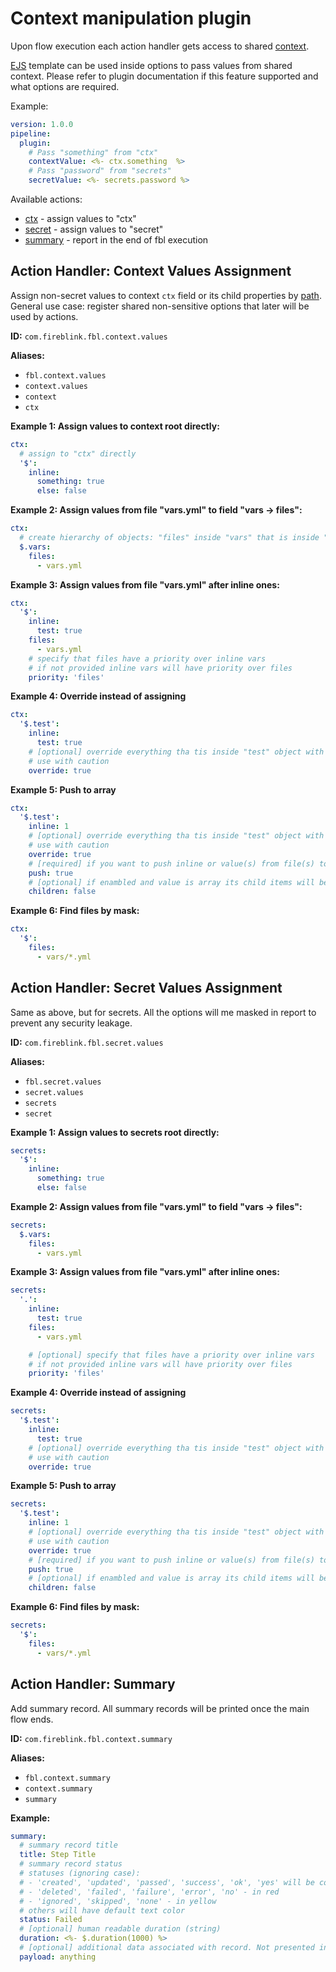 # Context manipulation plugin

Upon flow execution each action handler gets access to shared [context](../GLOSSARY.md#context).

[EJS](http://ejs.co/) template can be used inside options to pass values from shared context.
Please refer to plugin documentation if this feature supported and what options are required.

Example:

```yaml
version: 1.0.0
pipeline:
  plugin:
    # Pass "something" from "ctx"
    contextValue: <%- ctx.something  %>
    # Pass "password" from "secrets"
    secretValue: <%- secrets.password %>
```

Available actions:

- [ctx](context.md#action-handler-context-values-assignment) - assign values to "ctx"
- [secret](context.md#action-handler-secret-values-assignment) - assign values to "secret"
- [summary](context.md#action-handler-summary) - report in the end of fbl execution

## Action Handler: Context Values Assignment

Assign non-secret values to context `ctx` field or its child properties by [path](../GLOSSARY.md#path). General use case: register shared non-sensitive options that later will be used by actions.

**ID:** `com.fireblink.fbl.context.values`

**Aliases:**

- `fbl.context.values`
- `context.values`
- `context`
- `ctx`

**Example 1: Assign values to context root directly:**

```yaml
ctx:
  # assign to "ctx" directly
  '$':
    inline:
      something: true
      else: false
```

**Example 2: Assign values from file "vars.yml" to field "vars -&gt; files":**

```yaml
ctx:
  # create hierarchy of objects: "files" inside "vars" that is inside "ctx"
  $.vars:
    files:
      - vars.yml
```

**Example 3: Assign values from file "vars.yml" after inline ones:**

```yaml
ctx:
  '$':
    inline:
      test: true
    files:
      - vars.yml
    # specify that files have a priority over inline vars
    # if not provided inline vars will have priority over files
    priority: 'files'
```

**Example 4: Override instead of assigning**

```yaml
ctx:
  '$.test':
    inline:
      test: true
    # [optional] override everything tha tis inside "test" object with { test: true }
    # use with caution
    override: true
```

**Example 5: Push to array**

```yaml
ctx:
  '$.test':
    inline: 1
    # [optional] override everything tha tis inside "test" object with { test: true }
    # use with caution
    override: true
    # [required] if you want to push inline or value(s) from file(s) to targets array
    push: true
    # [optional] if enambled and value is array its child items will be pushed instead of array itself
    children: false
```

**Example 6: Find files by mask:**

```yaml
ctx:
  '$':
    files:
      - vars/*.yml
```

## Action Handler: Secret Values Assignment

Same as above, but for secrets. All the options will me masked in report to prevent any security leakage.

**ID:** `com.fireblink.fbl.secret.values`

**Aliases:**

- `fbl.secret.values`
- `secret.values`
- `secrets`
- `secret`

**Example 1: Assign values to secrets root directly:**

```yaml
secrets:
  '$':
    inline:
      something: true
      else: false
```

**Example 2: Assign values from file "vars.yml" to field "vars -&gt; files":**

```yaml
secrets:
  $.vars:
    files:
      - vars.yml
```

**Example 3: Assign values from file "vars.yml" after inline ones:**

```yaml
secrets:
  '.':
    inline:
      test: true
    files:
      - vars.yml

    # [optional] specify that files have a priority over inline vars
    # if not provided inline vars will have priority over files
    priority: 'files'
```

**Example 4: Override instead of assigning**

```yaml
secrets:
  '$.test':
    inline:
      test: true
    # [optional] override everything tha tis inside "test" object with { test: true }
    # use with caution
    override: true
```

**Example 5: Push to array**

```yaml
secrets:
  '$.test':
    inline: 1
    # [optional] override everything tha tis inside "test" object with { test: true }
    # use with caution
    override: true
    # [required] if you want to push inline or value(s) from file(s) to target's array
    push: true
    # [optional] if enambled and value is array its child items will be pushed instead of array itself
    children: false
```

**Example 6: Find files by mask:**

```yaml
secrets:
  '$':
    files:
      - vars/*.yml
```

## Action Handler: Summary

Add summary record. All summary records will be printed once the main flow ends.

**ID:** `com.fireblink.fbl.context.summary`

**Aliases:**

- `fbl.context.summary`
- `context.summary`
- `summary`

**Example:**

```yaml
summary:
  # summary record title
  title: Step Title
  # summary record status
  # statuses (ignoring case):
  # - 'created', 'updated', 'passed', 'success', 'ok', 'yes' will be colored in green
  # - 'deleted', 'failed', 'failure', 'error', 'no' - in red
  # - 'ignored', 'skipped', 'none' - in yellow
  # others will have default text color
  status: Failed
  # [optional] human readable duration (string)
  duration: <%- $.duration(1000) %>
  # [optional] additional data associated with record. Not presented in printed table.
  payload: anything
```
